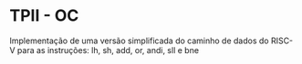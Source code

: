 # TPII - OC
Implementação de uma versão simplificada do caminho de dados do RISC-V para as instruções: lh, sh, add, or, andi, sll e bne

